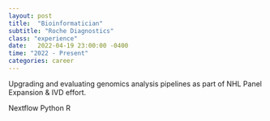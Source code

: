 ```yaml
---
layout: post
title:  "Bioinformatician"
subtitle: "Roche Diagnostics"
class: "experience"
date:   2022-04-19 23:00:00 -0400
time: "2022 - Present"
categories: career
---
```


<p>Upgrading and evaluating genomics analysis pipelines as part of NHL Panel Expansion & IVD effort.</p>

<div>
	<span class="badge badge-pill">Nextflow</span>
	<span class="badge badge-pill">Python</span>
	<span class="badge badge-pill">R</span>
</div>
